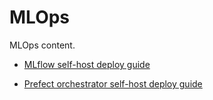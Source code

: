 # MLOps

MLOps content.

- [MLflow self-host deploy guide](./mlflow-server/README.md)

- [Prefect orchestrator self-host deploy guide](./prefect-server/README.md)
